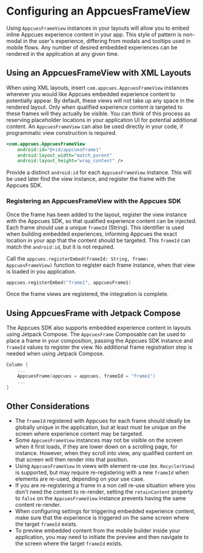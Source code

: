 # Configuring an AppcuesFrameView

Using `AppcuesFrameView` instances in your layouts will allow you to embed inline Appcues experience content in your app. This style of pattern is non-modal in the user's experience, differing from modals and tooltips used in mobile flows. Any number of desired embedded experiences can be rendered in the application at any given time.

## Using an AppcuesFrameView with XML Layouts

When using XML layouts, insert `com.appcues.AppcuesFrameView` instances wherever you would like Appcues embedded experience content to potentially appear. By default, these views will not take up any space in the rendered layout. Only when qualified experience content is targeted to these frames will they actually be visible. You can think of this process as reserving placeholder locations in your application UI for potential additional content. An `AppcuesFrameView` can also be used directly in your code, if programmatic view construction is required.

```xml
<com.appcues.AppcuesFrameView
    android:id="@+id/appcuesFrame1"
    android:layout_width="match_parent"
    android:layout_height="wrap_content" />
```

Provide a distinct `android:id` for each `AppcuesFrameView` instance. This will be used later find the view instance, and register the frame with the Appcues SDK.

### Registering an AppcuesFrameView with the Appcues SDK

Once the frame has been added to the layout, register the view instance with the Appcues SDK, so that qualified experience content can be injected. Each frame should use a unique `frameId` (String). This identifier is used when building embedded experiences, informing Appcues the exact location in your app that the content should be targeted. This `frameId` can match the `android:id`, but it is not required.

Call the `appcues.registerEmbed(frameId: String, frame: AppcuesFrameView)` function to register each frame instance, when that view is loaded in you application.

```kotlin
appcues.registerEmbed("frame1", appcuesFrame1)
```

Once the frame views are registered, the integration is complete.

## Using AppcuesFrame with Jetpack Compose

The Appcues SDK also supports embedded experience content in layouts using Jetpack Compose. The `AppcuesFrame` Composable can be used to place a frame in your composition, passing the Appcues SDK instance and `frameId` values to register the view. No additional frame registration step is needed when using Jetpack Compose.

```kotlin
Column {
    ...
    AppcuesFrame(appcues = appcues, frameId = "frame1")
    ...
}
```

## Other Considerations

- The `frameId` registered with Appcues for each frame should ideally be globally unique in the application, but at least must be unique on the screen where experience content may be targeted.
- Some `AppcuesFrameView` instances may not be visible on the screen when it first loads, if they are lower down on a scrolling page, for instance. However, when they scroll into view, any qualified content on that screen will then render into that position.
- Using `AppcuesFrameView` in views with element re-use (ex. `RecyclerView`) is supported, but may require re-registering with a new `frameId` when elements are re-used, depending on your use case.
- If you are re-registering a frame in a non cell re-use situation where you don't need the content to re-render, setting the `retainContent` property to `false` on the `AppcuesFrameView` instance prevents having the same content re-render.
- When configuring settings for triggering embedded experience content, make sure that the experience is triggered on the same screen where the target `frameId` exists.
- To preview embedded content from the mobile builder inside your application, you may need to initiate the preview and then navigate to the screen where the target `frameId` exists.
